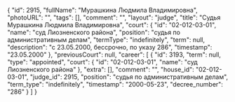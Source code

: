 {
    "id": 2915,
    "fullName": "Мурашкина Людмила Владимировна",
    "photoURL": "",
    "tags": [],
    "comment": "",
    "layout": "judge",
    "title": "Судья Мурашкина Людмила Владимировна",
    "court": {
        "id": "02-012-03-01",
        "name": "суд Лиозненского района",
        "position": "судья по административным делам",
        "termType": "indefinitely",
        "term": null,
        "description": "c 23.05.2000, бессрочно, по указу 286",
        "timestamp": "23.05.2000"
    },
    "previousCourt": null,
    "career": [
        {
            "id": 3193,
            "term": null,
            "type": "appointed",
            "court": {
                "id": "02-012-03-01",
                "name": "суд Лиозненского района"
            },
            "extra": [],
            "comment": "",
            "house_id": "02-012-03-01",
            "judge_id": 2915,
            "position": "судья по административным делам",
            "term_type": "indefinitely",
            "timestamp": "2000-05-23",
            "decree_number": "286"
        }
    ]
}